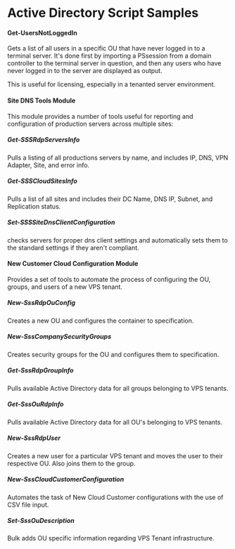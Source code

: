 # Active Directory Script Samples

#### Get-UsersNotLoggedIn

Gets a list of all users in a specific OU that have never logged in to a terminal server.  It's done first by importing
a PSsession from a domain controller to the terminal server in question, and then any users who have never logged in to
the server are displayed as output.

This is useful for licensing, especially in a tenanted server environment.

#### Site DNS Tools Module

This module provides a number of tools useful for reporting and configuration of production servers across multiple sites:

##### Get-SSSRdpServersInfo

Pulls a listing of all productions servers by name, and includes IP, DNS, VPN Adapter, Site, and error info.

##### Get-SSSCloudSitesInfo

Pulls a list of all sites and includes their DC Name, DNS IP, Subnet, and Replication status.

##### Set-SSSSiteDnsClientConfiguration

checks servers for proper dns client settings and automatically sets them to the standard settings if they aren't compliant.

#### New Customer Cloud Configuration Module

Provides a set of tools to automate the process of configuring the OU, groups, and users of a new VPS tenant.

##### New-SssRdpOuConfig

Creates a new OU and configures the container to specification.

##### New-SssCompanySecurityGroups

Creates security groups for the OU and configures them to specification.

##### Get-SssRdpGroupInfo

Pulls available Active Directory data for all groups belonging to VPS tenants.

##### Get-SssOuRdpInfo

Pulls available Active Directory data for all OU's belonging to VPS tenants.

##### New-SssRdpUser

Creates a new user for a particular VPS tenant and moves the user to their respective OU.  Also joins them to the group.

##### New-SssCloudCustomerConfiguration

Automates the task of New Cloud Customer configurations with the use of CSV file input.

##### Set-SssOuDescription

Bulk adds OU specific information regarding VPS Tenant infrastructure.
